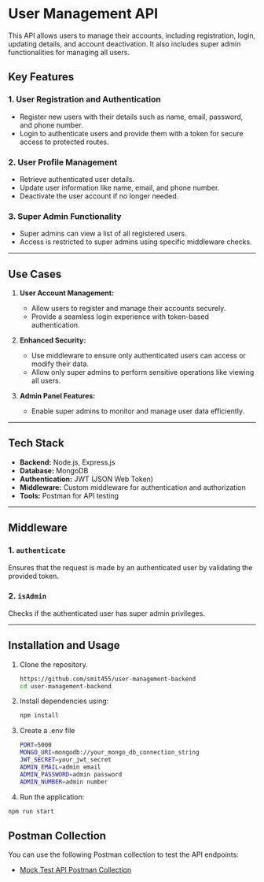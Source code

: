 # User Management API

This API allows users to manage their accounts, including registration, login, updating details, and account deactivation. It also includes super admin functionalities for managing all users.

## Key Features

### 1. **User Registration and Authentication**
- Register new users with their details such as name, email, password, and phone number.
- Login to authenticate users and provide them with a token for secure access to protected routes.

### 2. **User Profile Management**
- Retrieve authenticated user details.
- Update user information like name, email, and phone number.
- Deactivate the user account if no longer needed.

### 3. **Super Admin Functionality**
- Super admins can view a list of all registered users.
- Access is restricted to super admins using specific middleware checks.

---

## Use Cases

1. **User Account Management:**
   - Allow users to register and manage their accounts securely.
   - Provide a seamless login experience with token-based authentication.

2. **Enhanced Security:**
   - Use middleware to ensure only authenticated users can access or modify their data.
   - Allow only super admins to perform sensitive operations like viewing all users.

3. **Admin Panel Features:**
   - Enable super admins to monitor and manage user data efficiently.

---

## Tech Stack

- **Backend:** Node.js, Express.js
- **Database:** MongoDB
- **Authentication:** JWT (JSON Web Token)
- **Middleware:** Custom middleware for authentication and authorization
- **Tools:** Postman for API testing

---


## Middleware

### 1. `authenticate`
Ensures that the request is made by an authenticated user by validating the provided token.

### 2. `isAdmin`
Checks if the authenticated user has super admin privileges.

---

## Installation and Usage
1. Clone the repository.
   ```bash
   https://github.com/smit455/user-management-backend
   cd user-management-backend
   ```
2. Install dependencies using:
   ```bash
   npm install
   ```
3.  Create a .env file
    ```bash
    PORT=5000
    MONGO_URI=mongodb://your_mongo_db_connection_string
    JWT_SECRET=your_jwt_secret
    ADMIN_EMAIL=admin email
    ADMIN_PASSWORD=admin password
    ADMIN_NUMBER=admin number
    ```
4.  Run the application:
```bash
npm run start
```

## Postman Collection
You can use the following Postman collection to test the API endpoints:

- [Mock Test API Postman Collection](https://documenter.getpostman.com/view/29743624/2sAYQcGBWH)



